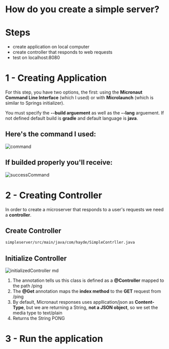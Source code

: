 # How do you create a simple server? 

# Steps 
- create application on local computer 
- create controller that responds to web requests 
- test on localhost:8080 

# 1 - Creating Application 
For this step, you have two options, the first: using the **Micronaut Command Line Interface** (which I used) or with **Microlaunch** (which is similar to Springs initializer). 

You must specify the **--build arguement** as well as the **--lang** arguement. If not defined default build is **gradle** and default language is **java**. 

## Here's the command I used: 
![command](https://user-images.githubusercontent.com/109105989/201495738-c80fff77-d5fe-4747-94e4-c186a3e61be7.png)

## If builded properly you'll receive: 
![successCommand](https://user-images.githubusercontent.com/109105989/201495748-52b83648-ddb8-4104-91ca-d9ede5e02a71.png)

# 2 - Creating Controller 
In order to create a microserver that responds to a user's requests we need a **controller**. 

## Create Controller 
```bash 
simpleserver/src/main/java/com/hayde/SimpleContrller.java
```
## Initialize Controller 
![initializedController md](https://user-images.githubusercontent.com/109105989/201496230-37350555-9b66-4d94-b06f-4376f1b80b36.png)

1. The annotation tells us this class is defined as a **@Controller** mapped to the path /ping 
2. The **@Get** annotation maps the **index method** to the **GET** request from /ping
3. By default, Micronaut responses uses appllication/json as **Content-Type**, but we are returning a String, **not a JSON object**, so we set
  the media type to text/plain
4. Returns the String PONG

# 3 - Run the application 



